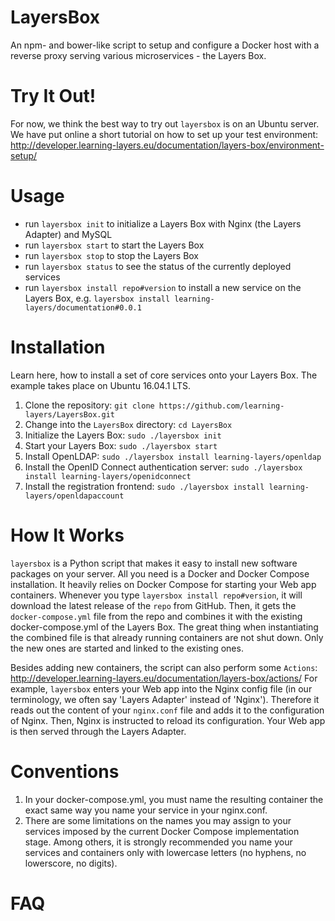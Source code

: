 # LayersBox
An npm- and bower-like script to setup and configure a Docker host with a reverse proxy serving various microservices - the Layers Box.

# Try It Out!
For now, we think the best way to try out `layersbox` is on an Ubuntu server. We have put online a short tutorial on how to set up your test environment: http://developer.learning-layers.eu/documentation/layers-box/environment-setup/

# Usage
* run `layersbox init` to initialize a Layers Box with Nginx (the Layers Adapter) and MySQL
* run `layersbox start` to start the Layers Box
* run `layersbox stop` to stop the Layers Box
* run `layersbox status` to see the status of the currently deployed services
* run `layersbox install repo#version` to install a new service on the Layers Box, e.g. `layersbox install learning-layers/documentation#0.0.1`

# Installation
Learn here, how to install a set of core services onto your Layers Box. The example takes place on Ubuntu 16.04.1 LTS.
1. Clone the repository: `git clone https://github.com/learning-layers/LayersBox.git`
2. Change into the `LayersBox` directory: `cd LayersBox`
3. Initialize the Layers Box: `sudo ./layersbox init`
4. Start your Layers Box: `sudo ./layersbox start`
5. Install OpenLDAP: `sudo ./layersbox install learning-layers/openldap`
6. Install the OpenID Connect authentication server: `sudo ./layersbox install learning-layers/openidconnect`
7. Install the registration frontend: `sudo ./layersbox install learning-layers/openldapaccount`

# How It Works
`layersbox` is a Python script that makes it easy to install new software packages on your server. All you need is a Docker and Docker Compose installation. It heavily relies on Docker Compose for starting your Web app containers. Whenever you type `layersbox install repo#version`, it will download the latest release of the `repo` from GitHub. Then, it gets the `docker-compose.yml` file from the repo and combines it with the existing docker-compose.yml of the Layers Box. The great thing when instantiating the combined file is that already running containers are not shut down. Only the new ones are started and linked to the existing ones.

Besides adding new containers, the script can also perform some `Actions`: http://developer.learning-layers.eu/documentation/layers-box/actions/
For example, `layersbox` enters your Web app into the Nginx config file (in our terminology, we often say 'Layers Adapter' instead of 'Nginx'). Therefore it reads out the content of your `nginx.conf` file and adds it to the configuration of Nginx. Then, Nginx is instructed to reload its configuration. Your Web app is then served through the Layers Adapter.

# Conventions
1. In your docker-compose.yml, you must name the resulting container the exact same way you name your service in your nginx.conf.
2. There are some limitations on the names you may assign to your services imposed by the current Docker Compose implementation stage. Among others, it is strongly recommended you name your services and containers only with lowercase letters (no hyphens, no lowerscore, no digits).

# FAQ

